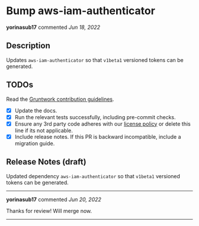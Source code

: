 # Bump aws-iam-authenticator

**yorinasub17** commented *Jun 18, 2022*

<!-- Prepend '[WIP]' to the title if this PR is still a work-in-progress. Remove it when it is ready for review! -->

## Description

Updates `aws-iam-authenticator` so that `v1beta1` versioned tokens can be generated.

<!-- Description of the changes introduced by this PR. -->

## TODOs

Read the [Gruntwork contribution guidelines](https://gruntwork.notion.site/Gruntwork-Coding-Methodology-02fdcd6e4b004e818553684760bf691e).

- [x] Update the docs.
- [x] Run the relevant tests successfully, including pre-commit checks.
- [x] Ensure any 3rd party code adheres with our [license policy](https://www.notion.so/gruntwork/Gruntwork-licenses-and-open-source-usage-policy-f7dece1f780341c7b69c1763f22b1378) or delete this line if its not applicable.
- [x] Include release notes. If this PR is backward incompatible, include a migration guide.

## Release Notes (draft)

<!-- One-line description of the PR that can be included in the final release notes. -->
Updated dependency `aws-iam-authenticator` so that `v1beta1` versioned tokens can be generated.
<br />
***


**yorinasub17** commented *Jun 20, 2022*

Thanks for review! Will merge now.
***

